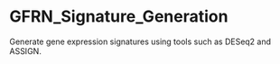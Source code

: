 # GFRN_Signature_Generation
 Generate gene expression signatures using tools such as DESeq2 and ASSIGN. 
